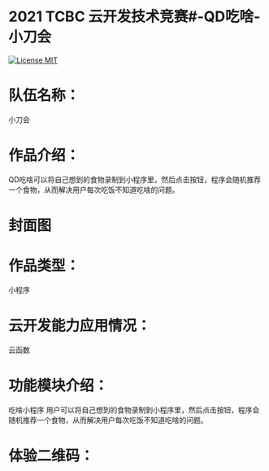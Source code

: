 2021 TCBC 云开发技术竞赛#-QD吃啥-小刀会
==============

[![License MIT](https://img.shields.io/badge/license-MIT-green.svg?style=flat)](https://github.com/onefboy/FFCache/blob/master/LICENSE)&nbsp;

队伍名称：
==============
小刀会

作品介绍：
==============
QD吃啥可以将自己想到的食物录制到小程序里，然后点击按钮，程序会随机推荐一个食物，从而解决用户每次吃饭不知道吃啥的问题。

封面图
==============

作品类型：
==============
小程序

云开发能力应用情况：
==============
云函数

功能模块介绍：
==============
吃啥小程序
用户可以将自己想到的食物录制到小程序里，然后点击按钮，程序会随机推荐一个食物，从而解决用户每次吃饭不知道吃啥的问题。

体验二维码：
==============
